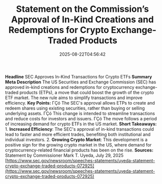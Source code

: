 ﻿---
title: "Statement on the Commission’s Approval of In-Kind Creations and Redemptions for Crypto Exchange-Traded Products"
date: "2025-08-22T04:56:42"
category: "Markets"
summary: ""
slug: "statement on the commissions approval of inkind creations an"
source_urls:
  - "https://www.sec.gov/newsroom/speeches-statements/uyeda-statement-crypto-exchange-traded-products-072925"
seo:
  title: "Statement on the Commission’s Approval of In-Kind Creations and Redemptions for Crypto Exchange-Traded Products | Hash n Hedge"
  description: ""
  keywords: ["news", "markets", "brief"]
---
**Headline** SEC Approves In-Kind Transactions for Crypto ETFs  **Summary Meta Description** The US Securities and Exchange Commission (SEC) has approved in-kind creations and redemptions for cryptocurrency exchange-traded products (ETPs), a move that could boost the growth of the crypto ETF market. The new rule aims to simplify transactions and improve efficiency.  **Key Points:**  ΓÇó The SEC's approval allows ETPs to create and redeem shares using existing securities, rather than buying or selling underlying assets. ΓÇó This change is intended to streamline transactions and reduce costs for investors and issuers. ΓÇó The move follows a period of increasing demand for crypto ETFs in the US market.  **Short Takeaways:**  1. **Increased Efficiency**: The SEC's approval of in-kind transactions could lead to faster and more efficient trades, benefiting both institutional and individual investors. 2. **Growing Crypto Market**: This development is a positive sign for the growing crypto market in the US, where demand for cryptocurrency-related financial products has been on the rise.  **Sources:** Statement by Commissioner Mark T. Uyeda, July 29, 2025 [https://www.sec.gov/newsroom/speeches-statements/uyeda-statement-crypto-exchange-traded-products-072925](https://www.sec.gov/newsroom/speeches-statements/uyeda-statement-crypto-exchange-traded-products-072925) 
